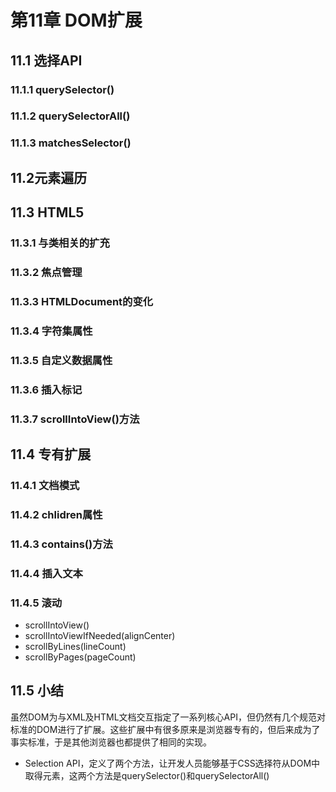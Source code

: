# 第11章 DOM扩展
## 11.1 选择API
### 11.1.1 querySelector()
### 11.1.2 querySelectorAll()
### 11.1.3 matchesSelector()
## 11.2元素遍历
## 11.3 HTML5
### 11.3.1 与类相关的扩充
### 11.3.2 焦点管理
### 11.3.3 HTMLDocument的变化
### 11.3.4 字符集属性
### 11.3.5 自定义数据属性
### 11.3.6 插入标记
### 11.3.7 scrollIntoView()方法

## 11.4 专有扩展

### 11.4.1 文档模式
### 11.4.2 chlidren属性
### 11.4.3 contains()方法
### 11.4.4 插入文本
### 11.4.5 滚动
- scrollIntoView()
- scrollIntoViewIfNeeded(alignCenter)
- scrollByLines(lineCount)
- scrollByPages(pageCount)
## 11.5 小结

虽然DOM为与XML及HTML文档交互指定了一系列核心API，但仍然有几个规范对标准的DOM进行了扩展。这些扩展中有很多原来是浏览器专有的，但后来成为了事实标准，于是其他浏览器也都提供了相同的实现。

- Selection API，定义了两个方法，让开发人员能够基于CSS选择符从DOM中取得元素，这两个方法是querySelector()和querySelectorAll()